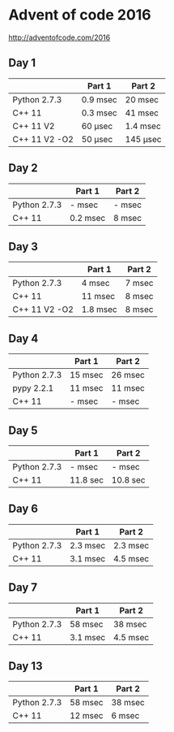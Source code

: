 # Advent of code 2016 #
http://adventofcode.com/2016


## Day 1 ##
|            |Part 1         | Part 2 |
|------------|---------------|--------|
|Python 2.7.3| 0.9 msec      | 20 msec|
|C++ 11      | 0.3 msec      | 41 msec|
|C++ 11 V2     | 60 μsec      | 1.4 msec|
|C++ 11 V2 -O2 | 50 μsec    | 145 μsec |

## Day 2 ##
|            |Part 1         | Part 2 |
|------------|---------------|--------|
|Python 2.7.3| - msec        | - msec |
|C++ 11      | 0.2 msec      | 8 msec |

## Day 3 ##
|            |Part 1         | Part 2 |
|------------|---------------|--------|
|Python 2.7.3| 4 msec        | 7 msec |
|C++ 11      | 11 msec       | 8 msec |
|C++ 11 V2 -O2 | 1.8 msec    | 8 msec |

## Day 4 ##
|            |Part 1         | Part 2 |
|------------|---------------|--------|
|Python 2.7.3| 15 msec       | 26 msec|
|pypy 2.2.1  | 11 msec       | 11 msec|
|C++ 11      | - msec        | - msec |

## Day 5 ##
|            |Part 1         | Part 2 |
|------------|---------------|--------|
|Python 2.7.3| - msec        | - msec |
|C++ 11      | 11.8 sec      |10.8 sec|

## Day 6 ##
|            |Part 1         | Part 2 |
|------------|---------------|--------|
|Python 2.7.3| 2.3 msec      |2.3 msec|
|C++ 11      | 3.1 msec      |4.5 msec|

## Day 7 ##
|            |Part 1         | Part 2 |
|------------|---------------|--------|
|Python 2.7.3| 58 msec       |38 msec |
|C++ 11      | 3.1 msec      |4.5 msec|

## Day 13 ##
|            |Part 1         | Part 2 |
|------------|---------------|--------|
|Python 2.7.3| 58 msec       |38 msec |
|C++ 11      | 12 msec       | 6 msec |
